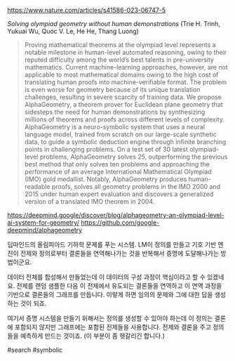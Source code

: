 https://www.nature.com/articles/s41586-023-06747-5

*Solving olympiad geometry without human demonstrations* (Trie H. Trinh, Yukuai Wu, Quoc V. Le, He He, Thang Luong)

> Proving mathematical theorems at the olympiad level represents a notable milestone in human-level automated reasoning, owing to their reputed difficulty among the world’s best talents in pre-university mathematics. Current machine-learning approaches, however, are not applicable to most mathematical domains owing to the high cost of translating human proofs into machine-verifiable format. The problem is even worse for geometry because of its unique translation challenges, resulting in severe scarcity of training data. We propose AlphaGeometry, a theorem prover for Euclidean plane geometry that sidesteps the need for human demonstrations by synthesizing millions of theorems and proofs across different levels of complexity. AlphaGeometry is a neuro-symbolic system that uses a neural language model, trained from scratch on our large-scale synthetic data, to guide a symbolic deduction engine through infinite branching points in challenging problems. On a test set of 30 latest olympiad-level problems, AlphaGeometry solves 25, outperforming the previous best method that only solves ten problems and approaching the performance of an average International Mathematical Olympiad (IMO) gold medallist. Notably, AlphaGeometry produces human-readable proofs, solves all geometry problems in the IMO 2000 and 2015 under human expert evaluation and discovers a generalized version of a translated IMO theorem in 2004.

https://deepmind.google/discover/blog/alphageometry-an-olympiad-level-ai-system-for-geometry/
https://github.com/google-deepmind/alphageometry

딥마인드의 올림피아드 기하학 문제를 푸는 시스템. LM이 정의를 만들고 기호 기반 엔진이 전제와 정의로부터 결론들을 연역해나가는 것을 반복해서 증명에 도달해나가는 방법이군요.

데이터 전체를 합성해서 만들었는데 이 데이터의 구성 과정이 핵심이라고 할 수 있겠네요. 전제를 랜덤 샘플한 다음 이 전제에서 유도되는 결론들을 연역하고 이 연역 과정을 기반으로 결론들의 그래프를 만듭니다. 이렇게 하면 임의의 문제와 그에 대한 답을 생성하는 것이 되죠.

여기서 증명 시스템을 만들기 위해서는 정의를 생성할 수 있어야 하는데 이 정의는 결론에 포함되지 않지만 그래프에는 포함된 전제들을 사용합니다. 전제와 결론을 주고 정의들을 예측하게 만드는 것이죠. (이 부분이 좀 헷갈리긴 합니다.)

#search #symbolic
